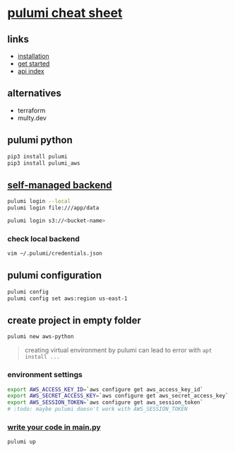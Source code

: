 # [pulumi cheat sheet](https://www.pulumi.com/)

## links
* [installation](https://www.pulumi.com/docs/get-started/install/)
* [get started](https://www.pulumi.com/docs/get-started/)
* [api index](https://www.pulumi.com/registry/packages/aws/api-docs/)

## alternatives
* terraform
* multy.dev

## pulumi python 
```sh
pip3 install pulumi
pip3 install pulumi_aws
```

## [self-managed backend](https://www.pulumi.com/docs/intro/concepts/state/#using-a-self-managed-backend)
```sh
pulumi login --local
pulumi login file:///app/data

pulumi login s3://<bucket-name>
```
### check local backend
```sh
vim ~/.pulumi/credentials.json
```

## pulumi configuration
```sh
pulumi config
pulumi config set aws:region us-east-1
```

## create project in empty folder
```sh
pulumi new aws-python
```
>  creating virtual environment by pulumi can lead to error with `apt install ... `

### environment settings
```sh
export AWS_ACCESS_KEY_ID=`aws configure get aws_access_key_id`
export AWS_SECRET_ACCESS_KEY=`aws configure get aws_secret_access_key`
export AWS_SESSION_TOKEN=`aws configure get aws_session_token`
# :todo: maybe pulumi doesn't work with AWS_SESSION_TOKEN
```

### [write your code in __main__.py](https://www.pulumi.com/registry/packages/aws/api-docs/ec2/vpc/)
```sh
pulumi up
```

